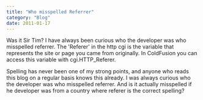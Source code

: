 ```yaml
---
title: "Who misspelled Referrer"
category: "Blog"
date: 2011-01-17
---
```



Was it Sir Tim? I have always been curious who the developer was who misspelled referrer. The 'Referer' in the http cgi is the variable that represents the site or page you came from originally. In ColdFusion you can access this variable with cgi.HTTP_Referer.

Spelling has never been one of my strong points, and anyone who reads this blog on a regular basis knows this already. I was always curious who the developer was who misspelled referrer. And is it actually misspelled if he developer was from a country where referer is the correct spelling?
